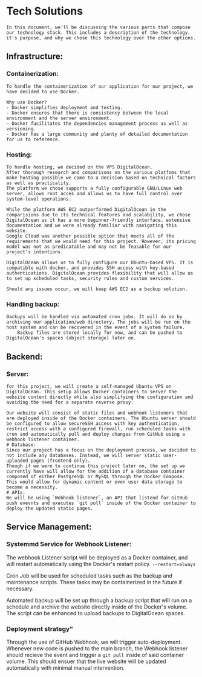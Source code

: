# Tech Solutions

    In this document, we'll be discussing the various parts that compose our technology stack. This includes a description of the technology, it's purpose, and why we chose this technology over the other options. 

## Infrastructure:

### Containerization:
    To handle the containerization of our application for our project, we have decided to use Docker. 
     
    Why use Docker?
    - Docker simplifies deployment and testing.
    - Docker ensures that there is consistency between the local environment and the server environment.
    - Docker facilitates the dependencies management process as well as versioning.
    - Docker has a large community and plenty of detailed documentation for us to reference. 

### Hosting:
    To handle hosting, we decided on the VPS DigitalOcean.
    After thorough research and comparisons on the various platfoms that make hosting possible we came to a decision based on technical factors as well as practicality. 
    The platform we chose supports a fully configurable GNU/Linux web server, allows root acces and allows us to have full control over system-level operations.

    While the platform AWS EC2 outperformed DigitalOcean in the comparisions due to its technical features and scalability, we chose DigitalOcean as it has a more beginner-friendly interface, extensive documentation and we were already familiar with navigating this website.
    Google Cloud was another possible option that meets all of the requirements that we would need for this project. However, its pricing model was not as predicatable and may not be feasable for our project's intentions. 

    DigitalOcean allows us to fully configure our Ubuntu-based VPS. It is compatible with docker, and provides SSH access with key-based authentications. DigitalOcean provides flexibility that will allow us to set up scheduled tasks, security rules and custom services. 

    Should any issues occur, we will keep AWS EC2 as a backup solution. 

### Handling backup:
    Backups will be handled via automated cron jobs. It will do so by archiving our application/web directory. The jobs will be run on the host system and can be recovered in the event of a system failure. 
        Backup files are stored locally for now, and can be pushed to DigitalOcean's spaces (object storage) later on. 


## Backend:

### Server:
    for this project, we will create a self-managed Ubuntu VPS on DigitalOcean. This setup allows Docker containers to server the website content directly while also simplifying the configuration and avoiding the need for a separate reverse proxy. 

    Our website will consist of static files and webhook listeners that are deployed inside of the Docker containers. The Ubuntu server should be configured to allow secureSSH access with key authentication, restrict access with a configured firewall, run scheduled tasks with cron and automatically pull and deploy changes from GitHub using a webhook listener container.
    # Database:
    Since our project has a focus on the deployment process, we decided to not include any databases. Instead, we will server static user-uploaded pages (frontend only).
    Though if we were to continue this project later on, the set up we currently have will allow for the addition of a database container composed of either PostgreSQL or MySQL through the Docker Compose. This would allow for dynamic content or even user data storage to become a necessity. 
    # APIs:
    We will be using `Webhook listener`, an API that listend for GitHub push evevnts and executes `git pull` inside of the Docker container to deploy the updated static pages. 

## Service Management:
### Systemmd Service for Webhook Listener:
The webhook Listener script will be deployed as a Docker container, and will restart automatically using the Docker's restart policy. 
`--restart=always`

Cron Job will be used for scheduled tasks such as the backup and maintenance scripts. These tasks may be containerized in the future if necessary.

Automated backup will be set up through a backup script that will run on a schedule and archive the website directly inside of the Docker's volume. The script can be enhanced to upload backups to DigitalOcean spaces.

### Deployment strategy"

  Through the use of GitHub Webhook, we will trigger auto-deployment. Whenever new code is pushed to the main branch, the Webhook listener should recieve the event and trigger a `git pull` inside of said container volume. This should ensuer that the live website will be updated automatically with minimal manual intervention.  